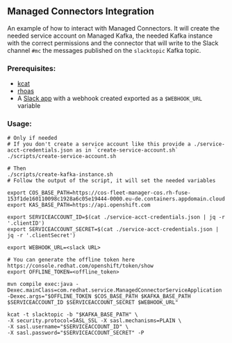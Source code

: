## Managed Connectors Integration

An example of how to interact with Managed Connectors. It will create the needed service account on Managed Kafka, the needed Kafka instance with the correct permissions and the connector that will write to the Slack channel `#mc` the messages published on the `slacktopic` Kafka topic.

### Prerequisites:

* [kcat](https://github.com/edenhill/kcat) 
* [rhoas](https://access.redhat.com/documentation/en-us/red_hat_openshift_streams_for_apache_kafka/1/guide/f520e427-cad2-40ce-823d-96234ccbc047)
* A [Slack app](https://api.slack.com/messaging/webhooks) with a webhook created exported as a `$WEBHOOK_URL` variable

### Usage:

```shell
# Only if needed
# If you don't create a service account like this provide a ./service-acct-credentials.json as in `create-service-account.sh`
./scripts/create-service-account.sh

# Then
./scripts/create-kafka-instance.sh
# Follow the output of the script, it will set the needed variables

export COS_BASE_PATH=https://cos-fleet-manager-cos.rh-fuse-153f1de160110098c1928a6c05e19444-0000.eu-de.containers.appdomain.cloud
export KAS_BASE_PATH=https://api.openshift.com

export SERVICEACCOUNT_ID=$(cat ./service-acct-credentials.json | jq -r '.clientID')
export SERVICEACCOUNT_SECRET=$(cat ./service-acct-credentials.json | jq -r '.clientSecret')

export WEBHOOK_URL=<slack URL>

# You can generate the offline token here https://console.redhat.com/openshift/token/show
export OFFLINE_TOKEN=<offline_token>

mvn compile exec:java -Dexec.mainClass=com.redhat.service.ManagedConnectorServiceApplication -Dexec.args="$OFFLINE_TOKEN $COS_BASE_PATH $KAFKA_BASE_PATH $SERVICEACCOUNT_ID $SERVICEACCOUNT_SECRET $WEBHOOK_URL"

kcat -t slacktopic -b "$KAFKA_BASE_PATH" \
-X security.protocol=SASL_SSL -X sasl.mechanisms=PLAIN \
-X sasl.username="$SERVICEACCOUNT_ID" \
-X sasl.password="$SERVICEACCOUNT_SECRET" -P

```
